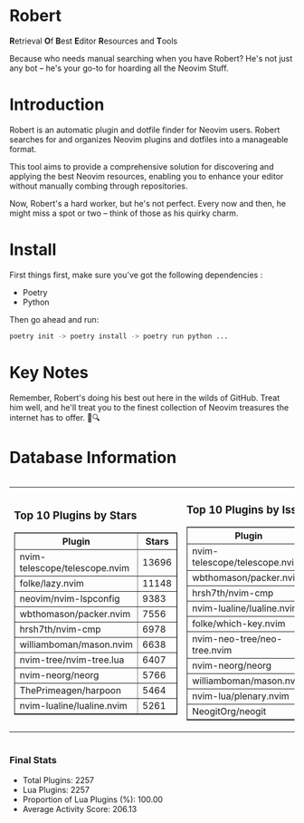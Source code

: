 # Robert

**R**etrieval
**O**f
**B**est
**E**ditor
**R**esources and
**T**ools

Because who needs manual searching when you have Robert?
He's not just any bot – he's your go-to for hoarding all the Neovim Stuff.

# Introduction
Robert is an automatic plugin and dotfile finder for Neovim users. Robert searches for and organizes Neovim plugins and dotfiles into a manageable format.

This tool aims to provide a comprehensive solution for discovering and applying the best Neovim resources, enabling you to enhance your editor without manually combing through repositories.

Now, Robert's a hard worker, but he's not perfect. Every now and then, he might miss a spot or two – think of those as his quirky charm. 

# Install
 First things first, make sure you've got the following dependencies :
  - Poetry 
  - Python 

Then go ahead and run:

```bash
poetry init -> poetry install -> poetry run python ...
```
# Key Notes

Remember, Robert's doing his best out here in the wilds of GitHub. Treat him well, and he'll treat you to the finest collection of Neovim treasures the internet has to offer. 🎩🔍


# Database Information

<div style='display:flex;flex-direction:row;justify-content:space-between;'><table><tr><td><h3>Top 10 Plugins by Stars</h3><table border="1"><tr><th>Plugin</th><th>Stars</th></tr><tr><td>nvim-telescope/telescope.nvim</td><td>13696</td></tr><tr><td>folke/lazy.nvim</td><td>11148</td></tr><tr><td>neovim/nvim-lspconfig</td><td>9383</td></tr><tr><td>wbthomason/packer.nvim</td><td>7556</td></tr><tr><td>hrsh7th/nvim-cmp</td><td>6978</td></tr><tr><td>williamboman/mason.nvim</td><td>6638</td></tr><tr><td>nvim-tree/nvim-tree.lua</td><td>6407</td></tr><tr><td>nvim-neorg/neorg</td><td>5766</td></tr><tr><td>ThePrimeagen/harpoon</td><td>5464</td></tr><tr><td>nvim-lualine/lualine.nvim</td><td>5261</td></tr></table></td><td><h3>Top 10 Plugins by Issues</h3><table border="1"><tr><th>Plugin</th><th>Issues</th></tr><tr><td>nvim-telescope/telescope.nvim</td><td>319</td></tr><tr><td>wbthomason/packer.nvim</td><td>306</td></tr><tr><td>hrsh7th/nvim-cmp</td><td>211</td></tr><tr><td>nvim-lualine/lualine.nvim</td><td>188</td></tr><tr><td>folke/which-key.nvim</td><td>185</td></tr><tr><td>nvim-neo-tree/neo-tree.nvim</td><td>170</td></tr><tr><td>nvim-neorg/neorg</td><td>151</td></tr><tr><td>williamboman/mason.nvim</td><td>147</td></tr><tr><td>nvim-lua/plenary.nvim</td><td>117</td></tr><tr><td>NeogitOrg/neogit</td><td>105</td></tr></table></td><td><h3>Top 10 Plugins by Forks</h3><table border="1"><tr><th>Plugin</th><th>Forks</th></tr><tr><td>neovim/nvim-lspconfig</td><td>1991</td></tr><tr><td>nvim-telescope/telescope.nvim</td><td>760</td></tr><tr><td>nvim-tree/nvim-tree.lua</td><td>594</td></tr><tr><td>nvim-lualine/lualine.nvim</td><td>442</td></tr><tr><td>hrsh7th/nvim-cmp</td><td>341</td></tr><tr><td>folke/tokyonight.nvim</td><td>332</td></tr><tr><td>ThePrimeagen/harpoon</td><td>325</td></tr><tr><td>jackMort/ChatGPT.nvim</td><td>285</td></tr><tr><td>nvimdev/lspsaga.nvim</td><td>277</td></tr><tr><td>wbthomason/packer.nvim</td><td>265</td></tr></table></td></tr></table></div>

### Final Stats
- Total Plugins: 2257
- Lua Plugins: 2257
- Proportion of Lua Plugins (%): 100.00
- Average Activity Score: 206.13
